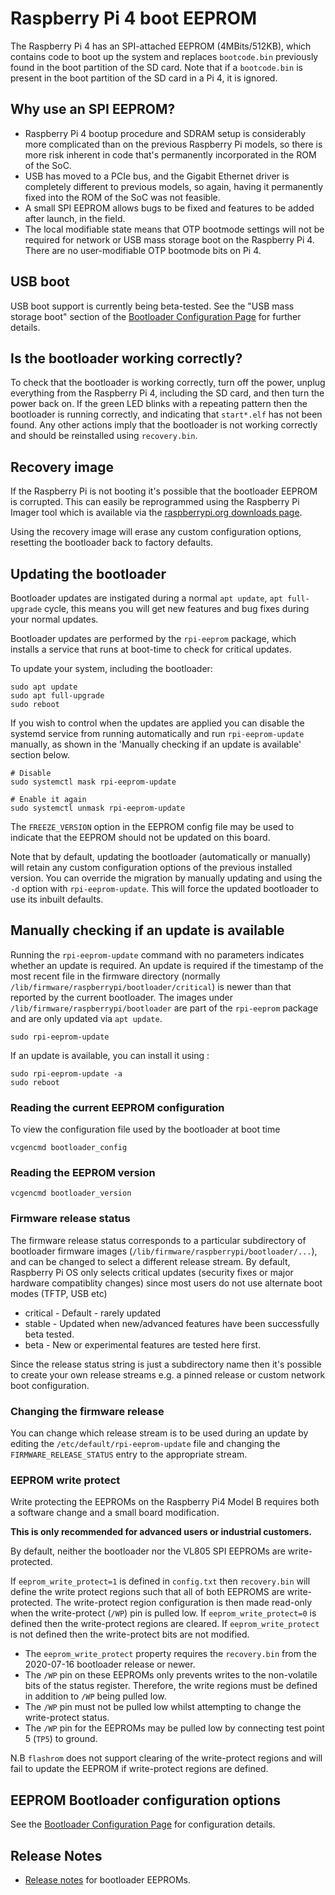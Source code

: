 # Raspberry Pi 4 boot EEPROM

The Raspberry Pi 4 has an SPI-attached EEPROM (4MBits/512KB), which contains code to boot up the system and replaces `bootcode.bin` previously found in the boot partition of the SD card. Note that if a `bootcode.bin` is present in the boot partition of the SD card in a Pi 4, it is ignored.

## Why use an SPI EEPROM?

 - Raspberry Pi 4 bootup procedure and SDRAM setup is considerably more complicated than on the previous Raspberry Pi models, so there is more risk inherent in code that's permanently incorporated in the ROM of the SoC.
 - USB has moved to a PCIe bus, and the Gigabit Ethernet driver is completely different to previous models, so again, having it permanently fixed into the ROM of the SoC was not feasible.
 - A small SPI EEPROM allows bugs to be fixed and features to be added after launch, in the field.
 - The local modifiable state means that OTP bootmode settings will not be required for network or USB mass storage boot on the Raspberry Pi 4. There are no user-modifiable OTP bootmode bits on Pi 4.

## USB boot

USB boot support is currently being beta-tested. See the "USB mass storage boot" section of the [Bootloader Configuration Page](./bcm2711_bootloader_config.md) for further details.

## Is the bootloader working correctly?

To check that the bootloader is working correctly, turn off the power, unplug everything from the Raspberry Pi 4, including the SD card, and then turn the power back on. If the green LED blinks with a repeating pattern then the bootloader is running correctly, and indicating that `start*.elf` has not been found. Any other actions imply that the bootloader is not working correctly and should be reinstalled using `recovery.bin`.

## Recovery image

If the Raspberry Pi is not booting it's possible that the bootloader EEPROM is corrupted. This can easily be reprogrammed using the Raspberry Pi Imager tool which is available via the [raspberrypi.org downloads page](https://www.raspberrypi.org/downloads/).

Using the recovery image will erase any custom configuration options, resetting the bootloader back to factory defaults.

## Updating the bootloader

Bootloader updates are instigated during a normal `apt update`, `apt full-upgrade` cycle, this means you will get new features and bug fixes during your normal updates. 

Bootloader updates are performed by the `rpi-eeprom` package, which installs a service that runs at boot-time to check for critical updates. 

To update your system, including the bootloader:

```
sudo apt update
sudo apt full-upgrade
sudo reboot
```

If you wish to control when the updates are applied you can disable the systemd service from running automatically and run `rpi-eeprom-update` manually, as shown in the 'Manually checking if an update is available' section below.

```
# Disable
sudo systemctl mask rpi-eeprom-update

# Enable it again
sudo systemctl unmask rpi-eeprom-update
```

The `FREEZE_VERSION` option in the EEPROM config file may be used to indicate that the EEPROM should not be updated on this board. 

Note that by default, updating the bootloader (automatically or manually) will retain any custom configuration options of the previous installed version. You can override the migration by manually updating and using the `-d` option with `rpi-eeprom-update`. This will force the updated bootloader to use its inbuilt defaults.

## Manually checking if an update is available

Running the `rpi-eeprom-update` command with no parameters indicates whether an update is required. An update is required if the timestamp of the most recent file in the firmware directory (normally `/lib/firmware/raspberrypi/bootloader/critical`) is newer than that reported by the current bootloader.
The images under `/lib/firmware/raspberrypi/bootloader` are part of the `rpi-eeprom` package and are only updated via `apt update`.

```
sudo rpi-eeprom-update
```

If an update is available, you can install it using :

```
sudo rpi-eeprom-update -a
sudo reboot
```

### Reading the current EEPROM configuration

To view the configuration file used by the bootloader at boot time
```
vcgencmd bootloader_config
```

### Reading the EEPROM version
```
vcgencmd bootloader_version
```

### Firmware release status
The firmware release status corresponds to a particular subdirectory of bootloader firmware images (`/lib/firmware/raspberrypi/bootloader/...`), and can be changed to select a different release stream. By default, Raspberry Pi OS only selects critical updates (security fixes or major hardware compatiblity changes) since most users do not use alternate boot modes (TFTP, USB etc)

* critical - Default - rarely updated
* stable - Updated when new/advanced features have been successfully beta tested. 
* beta - New or experimental features are tested here first.

Since the release status string is just a subdirectory name then it's possible to create your own release streams e.g. a pinned release or custom network boot configuration.

### Changing the firmware release

You can change which release stream is to be used during an update by editing the `/etc/default/rpi-eeprom-update` file and changing the `FIRMWARE_RELEASE_STATUS` entry to the appropriate stream.

### EEPROM write protect

Write protecting the EEPROMs on the Raspberry Pi4 Model B requires both a software change and a small board modification. 

**This is only recommended for advanced users or industrial customers.**

By default, neither the bootloader nor the VL805 SPI EEPROMs are write-protected. 

If `eeprom_write_protect=1` is defined in `config.txt` then `recovery.bin` will define the write protect regions such that all of both EEPROMS are write-protected. The write-protect region configuration is then made read-only when the write-protect (`/WP`) pin is pulled low. If `eeprom_write_protect=0` is defined then the write-protect regions are cleared. If `eeprom_write_protect` is not defined then the write-protect bits are not modified.

* The `eeprom_write_protect` property requires the `recovery.bin` from the 2020-07-16 bootloader release or newer.
* The `/WP` pin on these EEPROMs only prevents writes to the non-volatile bits of the status register. Therefore, the write regions must be defined in addition to `/WP` being pulled low.
* The `/WP` pin must not be pulled low whilst attempting to change the write-protect status.
* The `/WP` pin for the EEPROMs may be pulled low by connecting test point 5 (`TP5`) to ground.

N.B `flashrom` does not support clearing of the write-protect regions and will fail to update the EEPROM if write-protect regions are defined.

## EEPROM Bootloader configuration options

See the [Bootloader Configuration Page](./bcm2711_bootloader_config.md) for configuration details.

## Release Notes
* [Release notes](https://github.com/raspberrypi/rpi-eeprom/blob/master/firmware/release-notes.md) for bootloader EEPROMs.


